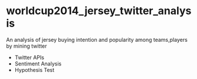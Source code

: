 worldcup2014_jersey_twitter_analysis
====================================

An analysis of jersey buying intention and popularity among teams,players by mining twitter
- Twitter APIs 
- Sentiment Analysis
- Hypothesis Test
